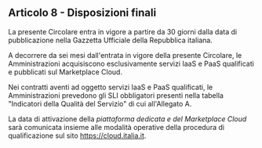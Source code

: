 ## Articolo 8 - Disposizioni finali

La presente Circolare entra in vigore a partire da 30 giorni dalla data di pubblicazione 
nella Gazzetta Ufficiale della Repubblica italiana.

A decorrere da sei mesi dall'entrata in vigore della presente Circolare, 
le Amministrazioni acquisiscono esclusivamente servizi IaaS e PaaS qualificati e
pubblicati sul Marketplace Cloud.

Nei contratti aventi ad oggetto servizi IaaS e PaaS qualificati, le
Amministrazioni prevedono gli SLI obbligatori
presenti nella tabella "Indicatori della Qualità del Servizio" di cui all'Allegato A.

La data di attivazione della *piattaforma dedicata e del Marketplace Cloud* sarà
comunicata insieme alle modalità operative della procedura di qualificazione
sul sito https://cloud.italia.it.

